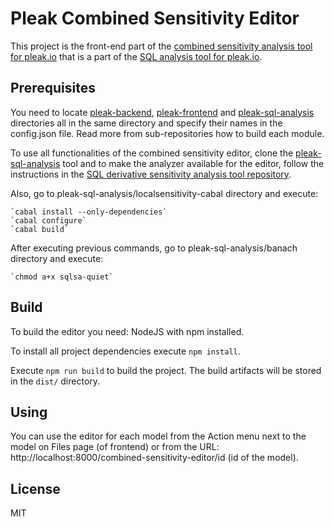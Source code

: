 # Pleak Combined Sensitivity Editor

This project is the front-end part of the [combined sensitivity analysis tool for pleak.io](https://github.com/pleak-tools/pleak-sql-analysis/tree/master/banach) that is a part of the [SQL analysis tool for pleak.io](https://github.com/pleak-tools/pleak-sql-analysis).

## Prerequisites

You need to locate [pleak-backend](https://github.com/pleak-tools/pleak-backend), [pleak-frontend](https://github.com/pleak-tools/pleak-frontend) and [pleak-sql-analysis](https://github.com/pleak-tools/pleak-sql-analysis) directories all in the same directory and specify their names in the config.json file.
Read more from sub-repositories how to build each module.

To use all functionalities of the combined sensitivity editor, clone the [pleak-sql-analysis](https://github.com/pleak-tools/pleak-sql-analysis) tool and to make the analyzer available for the editor, follow the instructions in the [SQL derivative sensitivity analysis tool repository](https://github.com/pleak-tools/pleak-sql-analysis/tree/master/banach).

Also, go to pleak-sql-analysis/localsensitivity-cabal directory and execute:

    `cabal install --only-dependencies`
    `cabal configure`
    `cabal build`

After executing previous commands, go to pleak-sql-analysis/banach directory and execute:

    `chmod a+x sqlsa-quiet`

## Build

To build the editor you need: NodeJS with npm installed.

To install all project dependencies execute `npm install`.

Execute `npm run build` to build the project. The build artifacts will be stored in the `dist/` directory.

## Using

You can use the editor for each model from the Action menu next to the model on Files page (of frontend) or from the URL: http://localhost:8000/combined-sensitivity-editor/id (id of the model).

## License

MIT